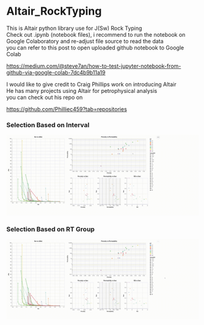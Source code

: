 # Altair_RockTyping

This is Altair python library use for J(Sw) Rock Typing <br>
Check out .ipynb (notebook files), i recommend to run the notebook on Google Colaboratory and re-adjust file source to read the data <br>
you can refer to this post to open uploaded github notebook to Google Colab

https://medium.com/@steve7an/how-to-test-jupyter-notebook-from-github-via-google-colab-7dc4b9b11a19

I would like to give credit to Craig Phillips work on introducing Altair <br>
He has many projects using Altair for petrophysical analysis <br>
you can check out his repo on

https://github.com/Philliec459?tab=repositories

<h3> Selection Based on Interval </h3>
<img src="Altair Interval Selection.gif" class="center">

<h3> Selection Based on RT Group </h3>
<img src="Altair Brush Selection.gif" class="center">
